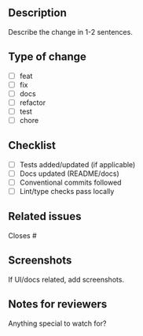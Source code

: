 ## Description

Describe the change in 1-2 sentences.

## Type of change

- [ ] feat
- [ ] fix
- [ ] docs
- [ ] refactor
- [ ] test
- [ ] chore

## Checklist

- [ ] Tests added/updated (if applicable)
- [ ] Docs updated (README/docs)
- [ ] Conventional commits followed
- [ ] Lint/type checks pass locally

## Related issues

Closes #

## Screenshots

If UI/docs related, add screenshots.

## Notes for reviewers

Anything special to watch for?
